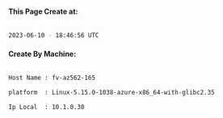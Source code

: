 
   
#### This Page Create at:

```bash

2023-06-10 - 18:46:56 UTC

```

#### Create By Machine:

```bash

Host Name : fv-az562-165

platform  : Linux-5.15.0-1038-azure-x86_64-with-glibc2.35

Ip Local  : 10.1.0.30

```

